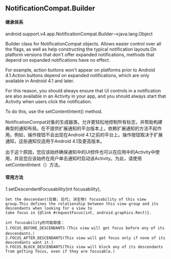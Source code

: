 ## NotificationCompat.Builder

#### 继承体系
android.support.v4.app.NotificationCompat.Builder-->java.lang.Object



Builder class for NotificationCompat objects. Allows easier control over all the flags, as well as help constructing the typical notification layouts.On platform versions that don't offer expanded notifications, methods that depend on expanded notifications have no effect.

For example, action buttons won't appear on platforms prior to Android 4.1.Action buttons depend on expanded notifications, which are only available in Android 4.1 and later.

For this reason, you should always ensure that UI controls in a notification are also available in an Activity in your app, and you should always start that Activity when users click the notification.

To do this, use the setContentIntent() method.





NotificationCompat对象的生成器类。允许更轻松地控制所有标志，并帮助构建典型的通知布局。在不提供扩展通知的平台版本上，依赖扩展通知的方法不起作用。例如，操作按钮不会出现在Android 4.1之前的平台上。操作按钮取决于扩展通知，这些通知仅适用于Android 4.1及更高版本。

出于这个原因，您应该始终确保通知中的UI控件也可以在应用中的Activity中使用，并且您应该始终在用户单击通知时启动该Activity。为此，请使用setContentIntent（）方法。



#### 常用方法
1.setDescendantFocusability(int focusability),

```
Set the descendant(后裔; 后代; 派生物) focusability of this view group.This defines the relationship between this view group and its descendants when looking for a view to
take focus in {@link #requestFocus(int, android.graphics.Rect)}.

int focusability的可能取值：
1.FOCUS_BEFORE_DESCENDANTS（This view will get focus before any of its descendants.）
2.FOCUS_AFTER_DESCENDANTS(This view will get focus only if none of its descendants want it.)
3.FOCUS_BLOCK_DESCENDANTS(This view will block any of its descendants from getting focus, even if they are focusable.)
```

